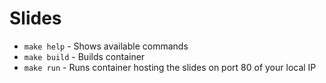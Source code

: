 # Slides

  * `make help` - Shows available commands
  * `make build` - Builds container
  * `make run` - Runs container hosting the slides on port 80 of your local IP
